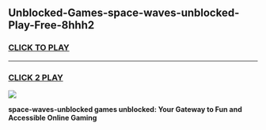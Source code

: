 
## Unblocked-Games-space-waves-unblocked-Play-Free-8hhh2
<h3>
<a href="https://premium76.site?title=space-waves-unblocked&ref=18A1">CLICK TO PLAY</a></h3>
<hr>

<h3>
<a href="https://premium76.site?title=space-waves-unblocked&ref=18A1">CLICK 2 PLAY</a>
  
</h3>

<a href="https://premium76.site?title=space-waves-unblocked&ref=18A1"><img src="https://clearcache.store/games.png"></a>


**space-waves-unblocked games unblocked: Your Gateway to Fun and Accessible Online Gaming**

